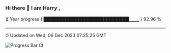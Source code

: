 ### Hi there 👋 I am Harry , 

⏳ Year progress { ███████████████████████████▁▁▁ } 92.96 %

---

⏰ Updated on Wed, 06 Dec 2023 07:25:25 GMT

![Progress Bar CI](https://github.com/duykhang68/duykhang68/workflows/Progress%20Bar%20CI/badge.svg)
